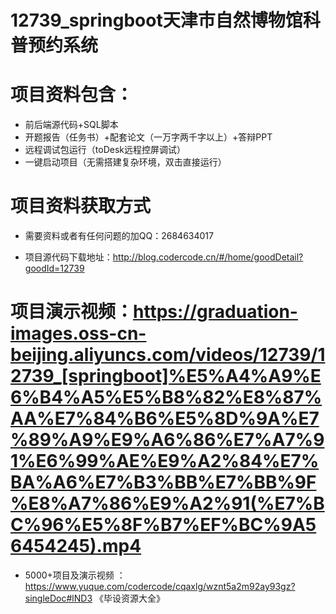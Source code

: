 #   12739_springboot天津市自然博物馆科普预约系统

#   项目资料包含：
*    前后端源代码+SQL脚本
*    开题报告（任务书）+配套论文（一万字两千字以上）+答辩PPT
*   远程调试包运行（toDesk远程控屏调试）
*   一键启动项目（无需搭建复杂环境，双击直接运行）


#   项目资料获取方式
*   需要资料或者有任何问题的加QQ：2684634017

*   项目源代码下载地址：http://blog.codercode.cn/#/home/goodDetail?goodId=12739

#  项目演示视频：https://graduation-images.oss-cn-beijing.aliyuncs.com/videos/12739/12739_[springboot]%E5%A4%A9%E6%B4%A5%E5%B8%82%E8%87%AA%E7%84%B6%E5%8D%9A%E7%89%A9%E9%A6%86%E7%A7%91%E6%99%AE%E9%A2%84%E7%BA%A6%E7%B3%BB%E7%BB%9F%E8%A7%86%E9%A2%91(%E7%BC%96%E5%8F%B7%EF%BC%9A56454245).mp4

*  5000+项目及演示视频 ：https://www.yuque.com/codercode/cqaxlg/wznt5a2m92ay93gz?singleDoc#lND3 《毕设资源大全》
